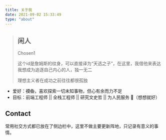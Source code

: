 ```yaml
---
title: 关于我
date: 2021-09-02 15:33:49
type: "about"
---
```

> ## 闲人
>
> Chosen1
> 
>这个id是詹姆斯的纹身，可以直接译为“天选之子”，在这里，我借他来表达我想成为追逐自己内心的人，独一无二
>
>理想主义者在成功之前往往都很孤独

- 爱好：~~摸鱼~~，喜欢探索一切未知事物，但心有余而力不足
- 目标：前端工程师 || 全栈工程师 || 研究文史哲 || 为人民服务
🤡（想想就好）


## Contact

常用社交方式都已放在了侧边栏中，这里不做主要更新阵地，只记录有意义的事情。



